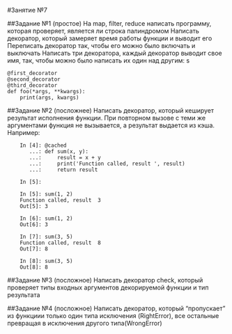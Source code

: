 #Занятие №7

##Задание №1 (простое)
На map, filter, reduce написать программу, которая проверяет, является ли строка палиндромом
Написать декоратор, который замеряет время работы функции и выводит его
Переписать декоратор так, чтобы его можно было включать и выключать
Написать три декоратора, каждый декоратор выводит свое имя, так, чтобы можно было написать их один над другим:
s
```
@first_decorator
@second_decorator
@third_decorator
def foo(*args, **kwargs):
    print(args, kwargs) 
```

##Задание №2 (посложнее)
Написать декоратор, который кеширует результат исполнения функции. При повторном вызове с теми же аргументами функция не вызывается, а результат выдается из кэша. Например:

```
    In [4]: @cached
       ...: def sum(x, y):
       ...:     result = x + y
       ...:     print('Function called, result ', result)
       ...:     return result
    
    In [5]: 
    
    In [5]: sum(1, 2)
    Function called, result  3
    Out[5]: 3
    
    In [6]: sum(1, 2)
    Out[6]: 3
    
    In [7]: sum(3, 5)
    Function called, result  8
    Out[7]: 8
    
    In [8]: sum(3, 5)
    Out[8]: 8
```
    
##Задание №3 (посложное)
Написать декоратор check, который проверяет типы входных аргументов декорируемой функции и тип результата

##Задание №4 (посложное)
Написать декоратор, который “пропускает” из функциии только один типа исключения (RightError), все остальные превращая в исключения другого типа(WrongError)


